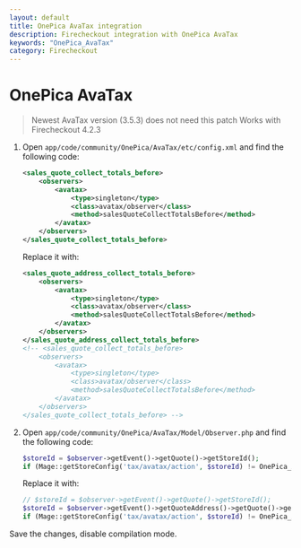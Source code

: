 ```yaml
---
layout: default
title: OnePica AvaTax integration
description: Firecheckout integration with OnePica AvaTax
keywords: "OnePica_AvaTax"
category: Firecheckout
---
```


# OnePica AvaTax

> Newest AvaTax version (3.5.3) does not need this patch
> Works with Firecheckout 4.2.3

1.  Open `app/code/community/OnePica/AvaTax/etc/config.xml` and find the
    following code:

    ```xml
    <sales_quote_collect_totals_before>
        <observers>
            <avatax>
                <type>singleton</type>
                <class>avatax/observer</class>
                <method>salesQuoteCollectTotalsBefore</method>
            </avatax>
        </observers>
    </sales_quote_collect_totals_before>
    ```

    Replace it with:

    ```xml
    <sales_quote_address_collect_totals_before>
        <observers>
            <avatax>
                <type>singleton</type>
                <class>avatax/observer</class>
                <method>salesQuoteCollectTotalsBefore</method>
            </avatax>
        </observers>
    </sales_quote_address_collect_totals_before>
    <!-- <sales_quote_collect_totals_before>
        <observers>
            <avatax>
                <type>singleton</type>
                <class>avatax/observer</class>
                <method>salesQuoteCollectTotalsBefore</method>
            </avatax>
        </observers>
    </sales_quote_collect_totals_before> -->
    ```

2.  Open `app/code/community/OnePica/AvaTax/Model/Observer.php` and find the
    following code:

    ```php
    $storeId = $observer->getEvent()->getQuote()->getStoreId();
    if (Mage::getStoreConfig('tax/avatax/action', $storeId) != OnePica_AvaTax_Model_Config::ACTION_DISABLE) {
    ```

    Replace it with:

    ```php
    // $storeId = $observer->getEvent()->getQuote()->getStoreId();
    $storeId = $observer->getEvent()->getQuoteAddress()->getQuote()->getStoreId();
    if (Mage::getStoreConfig('tax/avatax/action', $storeId) != OnePica_AvaTax_Model_Config::ACTION_DISABLE) {
    ```

Save the changes, disable compilation mode.
